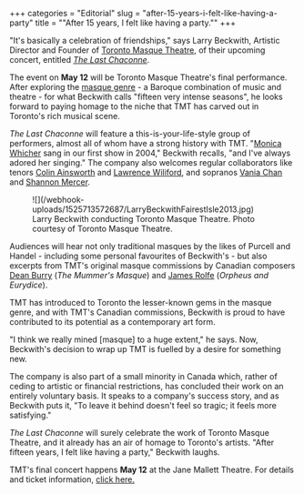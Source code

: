 +++
categories = "Editorial"
slug = "after-15-years-i-felt-like-having-a-party"
title = "&quot;After 15 years, I felt like having a party.&quot;"
+++

"It's basically a celebration of friendships," says Larry Beckwith, Artistic Director and Founder of [Toronto Masque Theatre](/scene/companies/toronto-masque-theatre/), of their upcoming concert, entitled [*The Last Chaconne*](http://torontomasquetheatre.com/node/67). 

The event on **May 12** will be Toronto Masque Theatre's final performance. After exploring the [masque genre](https://en.wikipedia.org/wiki/Masque) - a Baroque combination of music and theatre - for what Beckwith calls "fifteen very intense seasons", he looks forward to paying homage to the niche that TMT has carved out in Toronto's rich musical scene.

*The Last Chaconne* will feature a this-is-your-life-style group of performers, almost all of whom have a strong history with TMT. "[Monica Whicher](/scene/people/monica-whicher/) sang in our first show in 2004," Beckwith recalls, "and I've always adored her singing." The company also welcomes regular collaborators like tenors [Colin Ainsworth](/scene/people/colin-ainsworth/) and [Lawrence Wiliford](/scene/people/lawrence-wiliford/), and sopranos [Vania Chan](/scene/people/vania-chan/) and [Shannon Mercer](/scene/people/shannon-mercer/).

<figure data-type="image">
![](/webhook-uploads/1525713572687/LarryBeckwithFairestIsle2013.jpg)
<figcaption>Larry Beckwith conducting Toronto Masque Theatre. Photo courtesy of Toronto Masque Theatre.</figcaption>
</figure>

Audiences will hear not only traditional masques by the likes of Purcell and Handel - including some personal favourites of Beckwith's - but also excerpts from TMT's original masque commissions by Canadian composers [Dean Burry](/scene/people/dean-burry/) (*The Mummer's Masque*) and [James Rolfe](/scene/people/james-rolfe/) (*Orpheus and Eurydice*).

TMT has introduced to Toronto the lesser-known gems in the masque genre, and with TMT's Canadian commissions, Beckwith is proud to have contributed to its potential as a contemporary art form.

"I think we really mined [masque] to a huge extent," he says. Now, Beckwith's decision to wrap up TMT is fuelled by a desire for something new.

The company is also part of a small minority in Canada which, rather of ceding to artistic or financial restrictions, has concluded their work on an entirely voluntary basis. It speaks to a company's success story, and as Beckwith puts it, "To leave it behind doesn't feel so tragic; it feels more satisfying."

*The Last Chaconne* will surely celebrate the work of Toronto Masque Theatre, and it already has an air of homage to Toronto's artists. "After fifteen years, I felt like having a party," Beckwith laughs.

TMT's final concert happens **May 12** at the Jane Mallett Theatre. For details and ticket information, [click here.](http://torontomasquetheatre.com/node/67)
